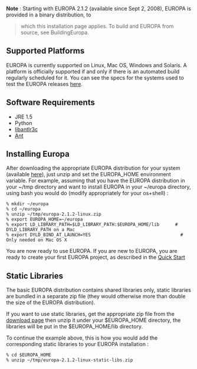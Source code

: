 **Note** : Starting with EUROPA 2.1.2 (available since Sept 2, 2008),  EUROPA is provided in a binary distribution, to
> which this installation page applies.  To build and EUROPA from source, see BuildingEuropa.


## Supported Platforms ##

EUROPA is currently supported on Linux, Mac OS, Windows and Solaris. A platform is officially supported if and only if there is an automated build regularly scheduled for it. You can see the specs for the systems used to test the EUROPA releases [here](NightlyBuilds.md).

## Software Requirements ##
  * JRE 1.5
  * Python
  * [libantlr3c](http://code.google.com/p/europa-pso/wiki/BuildingEuropa#Install)
  * [Ant](http://ant.apache.org/bindownload.cgi)

## Installing Europa ##

After downloading the appropriate EUROPA distribution for your system (available [here](EuropaDownload.md)), just unzip and  set the EUROPA\_HOME environment variable.
For example, assuming that you have the EUROPA distribution in your ~/tmp directory and want to install EUROPA in your ~/europa directory, using bash you would do (modify appropriately for your os+shell)  :

```
% mkdir ~/europa
% cd ~/europa
% unzip ~/tmp/europa-2.1.2-linux.zip 
% export EUROPA_HOME=~/europa
% export LD_LIBRARY_PATH=$LD_LIBRARY_PATH:$EUROPA_HOME/lib      # DYLD_LIBRARY_PATH on a Mac
% export DYLD_BIND_AT_LAUNCH=YES                                  # Only needed on Mac OS X
```


You are now ready to use EUROPA. If you are new to EUROPA, you are ready to create your first EUROPA project, as described in the [Quick Start](QuickStart.md)

## Static Libraries ##

The basic EUROPA distribution contains shared libraries only, static libraries are bundled in a separate zip file (they would otherwise more than double the size of the EUROPA distribution).

If you want to use static libraries, get the appropriate zip file from the [download page](EuropaDownload.md)  then unzip it under your $EUROPA\_HOME directory, the libraries will be put in the $EUROPA\_HOME/lib directory.

To continue the example above, this is how you would add the corresponding static libraries to your EUROPA installation :

```
% cd $EUROPA_HOME
% unzip ~/tmp/europa-2.1.2-linux-static-libs.zip 
```